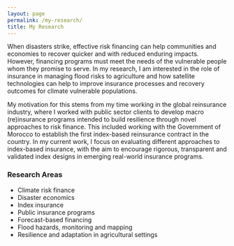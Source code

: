 ```yaml
---
layout: page
permalink: /my-research/
title: My Research
---
```


When disasters strike, effective risk financing can help communities and economies to recover quicker and with reduced enduring impacts. However, financing programs must meet the needs of the vulnerable people whom they promise to serve. In my research, I am interested in the role of insurance in managing flood risks to agriculture and how satellite technologies can help to improve insurance processes and recovery outcomes for climate vulnerable populations.

My motivation for this stems from my time working in the global reinsurance industry, where I worked with public sector clients to develop macro (re)insurance programs intended to build resilience through novel approaches to risk finance. This included working with the Government of Morocco to establish the first index-based reinsurance contract in the country. In my current work, I focus on evaluating different approaches to index-based insurance, with the aim to encourage rigorous, transparent and validated index designs in emerging real-world insurance programs.

### Research Areas

* Climate risk finance
* Disaster economics
* Index insurance
* Public insurance programs
* Forecast-based financing
* Flood hazards, monitoring and mapping
* Resilience and adaptation in agricultural settings